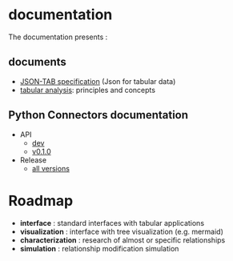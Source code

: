 # documentation

The documentation presents :

## documents

- [JSON-TAB specification](https://github.com/loco-philippe/NTV/blob/main/documentation/JSON-TAB-standard.pdf) (Json for tabular data)
- [tabular analysis](https://github.com/loco-philippe/tab-analysis/tree/main/docs/tabular_analysis.pdf): principles and concepts


## Python Connectors documentation

- API
  - [dev](https://loco-philippe.github.io/tab-analysis/tab_analysis.html)
  - [v0.1.0](https://loco-philippe.github.io/tab-analysis/v0.1.0/tab_analysis.html)
- Release
  - [all versions](https://github.com/loco-philippe/tab-analysis/tree/main/docs/release.rst)

# Roadmap

- **interface** : standard interfaces with tabular applications
- **visualization** : interface with tree visualization (e.g. mermaid)
- **characterization** : research of almost or specific relationships
- **simulation** : relationship modification simulation
